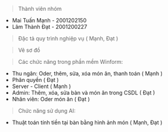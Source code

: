 >Thành viên nhóm
  + Mai Tuấn Mạnh - 2001202150
  + Lâm Thành Đạt - 2001200227

>Đặc tả quy trình nghiệp vụ ( Mạnh, Đạt )
 
>Vẽ sơ đồ

>Các chức năng trong phần mềm Winform:
 + Thu ngân: Oder, thêm, sửa, xóa món ăn, thanh toán ( Mạnh )
 + Phân quyền ( Đạt )
 + Server - Client ( Mạnh )
 + Admin: Thêm, xóa, sửa bàn và món ăn trong CSDL ( Đạt )
 + Nhân viên: Oder món ăn ( Đạt )
   
>Chức năng sử dụng AI: 
 + Thuật toán tính tiền tại bàn bằng hình ảnh món ( Mạnh, Đạt )
